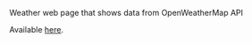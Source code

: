 Weather web page that shows data from OpenWeatherMap API

Available [here](https://saczmateusz.github.io/web-example/).
